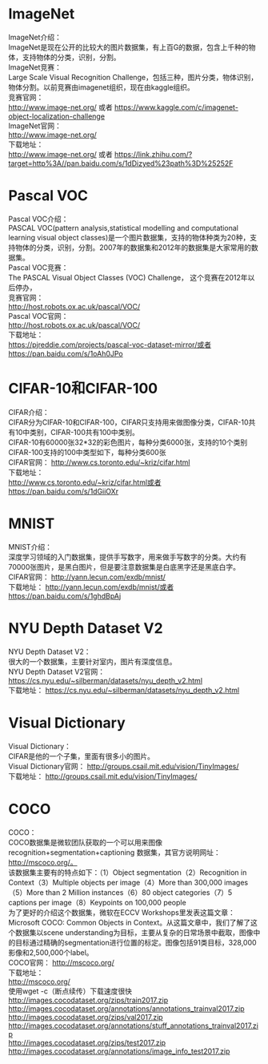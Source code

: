 # ImageNet
ImageNet介绍：  
ImageNet是现在公开的比较大的图片数据集，有上百G的数据，包含上千种的物体，支持物体的分类，识别，分割。  
ImageNet竞赛：  
Large Scale Visual Recognition Challenge，包括三种，图片分类，物体识别，物体分割。以前竞赛由imagenet组织，现在由kaggle组织。  
竞赛官网：   
http://www.image-net.org/ 或者 https://www.kaggle.com/c/imagenet-object-localization-challenge  
ImageNet官网：	  
http://www.image-net.org/  
下载地址：	  
http://www.image-net.org/  或者 https://link.zhihu.com/?target=http%3A//pan.baidu.com/s/1dDizyed%23path%3D%25252F

# Pascal VOC
Pascal VOC介绍：	  
PASCAL VOC(pattern analysis,statistical modelling and computational learning    visual object classes)是一个图片数据集，支持的物体种类为20种，支持物体的分类，识别，分割。2007年的数据集和2012年的数据集是大家常用的数据集。  
Pascal VOC竞赛：	   
The PASCAL Visual Object Classes (VOC) Challenge， 这个竞赛在2012年以后停办，  
竞赛官网：   
http://host.robots.ox.ac.uk/pascal/VOC/  
Pascal VOC官网：	   
http://host.robots.ox.ac.uk/pascal/VOC/   
下载地址：   
https://pjreddie.com/projects/pascal-voc-dataset-mirror/或者https://pan.baidu.com/s/1oAh0JPo   

# CIFAR-10和CIFAR-100
CIFAR介绍：   
CIFAR分为CIFAR-10和CIFAR-100，CIFAR只支持用来做图像分类，CIFAR-10共有10中类别，CIFAR-100共有100中类别。   
CIFAR-10有60000张32*32的彩色图片，每种分类6000张，支持的10个类别   
CIFAR-100支持的100中类型如下，每种分类600张    
CIFAR官网：	http://www.cs.toronto.edu/~kriz/cifar.html   
下载地址：	   
http://www.cs.toronto.edu/~kriz/cifar.html或者https://pan.baidu.com/s/1dGiiOXr   

# MNIST
MNIST介绍：   
深度学习领域的入门数据集，提供手写数字，用来做手写数字的分类。大约有70000张图片，是黑白图片，但是要注意数据集是白底黑字还是黑底白字。   
CIFAR官网：	http://yann.lecun.com/exdb/mnist/   
下载地址：	http://yann.lecun.com/exdb/mnist/或者https://pan.baidu.com/s/1ghdBpAj   

# NYU Depth Dataset V2
NYU Depth Dataset V2：     
很大的一个数据集，主要针对室内，图片有深度信息。    
NYU Depth Dataset V2官网：	https://cs.nyu.edu/~silberman/datasets/nyu_depth_v2.html   
下载地址：	https://cs.nyu.edu/~silberman/datasets/nyu_depth_v2.html   

# Visual Dictionary
Visual Dictionary：   
CIFAR是他的一个子集，里面有很多小的图片。   
Visual Dictionary官网：	http://groups.csail.mit.edu/vision/TinyImages/   
下载地址：	http://groups.csail.mit.edu/vision/TinyImages/   


# COCO
COCO：   
COCO数据集是微软团队获取的一个可以用来图像recognition+segmentation+captioning 数据集，其官方说明网址：http://mscoco.org/。  
该数据集主要有的特点如下：（1）Object segmentation（2）Recognition in Context（3）Multiple objects per image（4）More than 300,000 images（5）More than 2 Million instances（6）80 object categories（7）5 captions per image（8）Keypoints on 100,000 people   
为了更好的介绍这个数据集，微软在ECCV Workshops里发表这篇文章：Microsoft COCO: Common Objects in Context。从这篇文章中，我们了解了这个数据集以scene understanding为目标，主要从复杂的日常场景中截取，图像中的目标通过精确的segmentation进行位置的标定。图像包括91类目标，328,000影像和2,500,000个label。   
COCO官网：	http://mscoco.org/   
下载地址：	   
http://mscoco.org/   
使用wget -c（断点续传）下载速度很快   
http://images.cocodataset.org/zips/train2017.zip  
http://images.cocodataset.org/annotations/annotations_trainval2017.zip  
http://images.cocodataset.org/zips/val2017.zip   
http://images.cocodataset.org/annotations/stuff_annotations_trainval2017.zip   
http://images.cocodataset.org/zips/test2017.zip   
http://images.cocodataset.org/annotations/image_info_test2017.zip   
